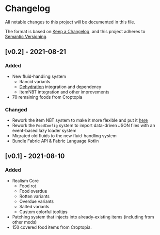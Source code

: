 # Changelog
All notable changes to this project will be documented in this file.

The format is based on [Keep a Changelog](https://keepachangelog.com/en/1.0.0/),
and this project adheres to [Semantic Versioning](https://semver.org/spec/v2.0.0.html).

## [v0.2] - 2021-08-21

### Added

- New fluid-handling system
  - Rancid variants
  - [Dehydration](https://github.com/Globox1997/Dehydration) integration and dependency
  - ItemNBT integration and other improvements
- 70 remaining foods from Croptopia

### Changed

- Rework the item NBT system to make it more flexible and put it [here](https://github.com/RedGrapefruit09/ItemNBT)
- Rework the `FoodConfig` system to import data-driven JSON files with an event-based lazy loader system
- Migrated old fluids to the new fluid-handling system
- Bundle Fabric API & Fabric Language Kotlin

## [v0.1] - 2021-08-10

### Added

- Realism Core
    - Food rot
    - Food overdue
    - Rotten variants
    - Overdue variants
    - Salted variants
    - Custom colorful tooltips
- Patching system that injects into already-existing items (including from other mods)
- 150 covered food items from Croptopia.
